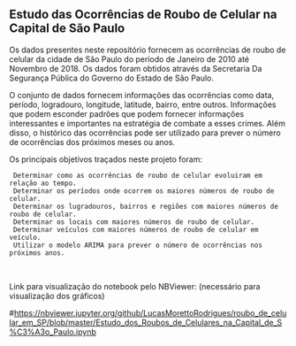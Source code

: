 ## Estudo das Ocorrências de Roubo de Celular na Capital de São Paulo 

  Os dados presentes neste repositório fornecem as ocorrências de roubo de celular da cidade de São Paulo do período de 
  Janeiro de 2010 até Novembro de 2018. Os dados foram obtidos através da Secretaria Da Segurança Pública do Governo do Estado
  de São Paulo.
  
  O conjunto de dados fornecem informações das ocorrências como data, período, logradouro, longitude, latitude, bairro, entre outros. 
  Informações que podem esconder padrões que podem fornecer informações interessantes e importantes na estratégia de combate a esses
  crimes. Além disso, o histórico das ocorrências pode ser utilizado para prever o número de ocorrências dos próximos meses ou anos.
  
  Os principais objetivos traçados neste projeto foram:
  
     Determinar como as ocorrências de roubo de celular evoluiram em relação ao tempo.
     Determinar os períodos onde ocorrem os maiores números de roubo de celular.
     Determinar os lugradouros, bairros e regiões com maiores números de roubo de celular.
     Determinar os locais com maiores números de roubo de celular.
     Determinar veículos com maiores números de roubo de celular em veículo.
     Utilizar o modelo ARIMA para prever o número de ocorrências nos próximos anos.
     
<br />

<p>Link para visualização do notebook pelo NBViewer: (necessário para visualização dos gráficos)

#https://nbviewer.jupyter.org/github/LucasMorettoRodrigues/roubo_de_celular_em_SP/blob/master/Estudo_dos_Roubos_de_Celulares_na_Capital_de_S%C3%A3o_Paulo.ipynb
